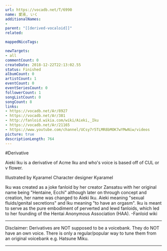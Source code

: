 ```yaml
---
url: https://vocadb.net/T/6990
name: 愛液, いく
additionalNames: 
- 
parent: "[[derived-vocaloid]]"
related:

mappedNicoTags:

newTargets:
- all
commentCount: 0
createDate: 2018-12-22T22:13:02.55
status: Finished
albumCount: 0
artistCount: 1
eventCount: 0
eventSeriesCount: 0
followerCount: 1
songListCount: 0
songCount: 8
links: 
- https://vocadb.net/Ar/8927
- https://vocadb.net/Ar/381
- http://fanloid.wikia.com/wiki/Aieki,_Iku
- https://vocadb.net/Ar/21165
- https://www.youtube.com/channel/UCsy7r5TLMR8bMOK7wYMwNiw/videos
picture: true
descriptionLength: 764
---
```


#Derivative

Aieki Iku is a derivative of Acme Iku and who's voice is based off of CUL or v flower.

Illustrated by	Kyaramel
Character designer	Kyaramel

Iku was created as a joke fanloid by her creator Zansatsu with her original name being "Hentaine, Ecchi" although later on through concept and creation, her name was changed to Aieki Iku. Aieki meaning "sexual fluids/genital secretions" and Iku meaning "to have an orgasm". Iku is meant to serve as the pure embodiment of perverted and lewd fanloids, which led to her founding of the Hentai Anonymous Association (HAA). -Fanloid wiki
___
Disclaimer:
Derivatives are NOT supposed to be a voicebank. They do NOT have an own voice. There is only a regular/popular way to tune them from an original voicebank e.g. Hatsune Miku.

---

